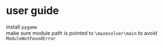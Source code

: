 # user guide
install ```pygame``` <br/>
make sure module path is pointed to ```\mazesolver\main``` to avoid ```ModuleNotFoundError```
